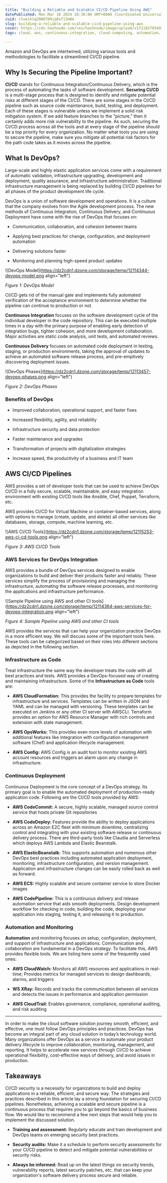 ```yaml
---
title: "Building a Reliable and Scalable CI/CD Pipeline Using AWS"
datePublished: Mon Mar 18 2024 18:30:00 GMT+0000 (Coordinated Universal Time)
cuid: clueik1q2000709jq0xf13m0m
slug: building-a-reliable-and-scalable-cicd-pipeline-using-aws
cover: https://cdn.hashnode.com/res/hashnode/image/upload/v1711827054978/9f12dc4b-088c-42a3-b610-bc8fe8b12900.png
tags: cloud, aws, continuous-integration, cloud-computing, automation, devops, pipeline, ci-cd

---
```


Amazon and DevOps are intertwined, utilizing various tools and methodologies to facilitate a streamlined CI/CD pipeline.

## **Why Is Securing the Pipeline Important?** 

**CI/CD** stands for Continuous Integration/Continuous Delivery, which is the process of automating the tasks of software development. **Securing CI/CD** is a multi-stage process that is designed to identify and mitigate potential risks at different stages of the CI/CD. There are some stages in the CI/CD pipeline such as source code maintenance, build, testing, and deployment. Each of these stages is vulnerable unless we implement a solid risk mitigation system. If we add feature branches to the "picture," then it certainly adds more risk vulnerability to the pipeline. As such, securing the CI/CD process across all the tools and at every stage of the pipeline should be a top priority for every organization. No matter what tools you are using to secure the pipeline, make sure you mitigate all potential risk factors for the path code takes as it moves across the pipeline.

## **What Is DevOps?**

Large-scale and highly elastic application services come with a requirement of automatic validation, infrastructure upgrading, development and deployment, quality assurance, and infrastructure administration. Traditional infrastructure management is being replaced by building CI/CD pipelines for all phases of the product development life cycle.

DevOps is a union of software development and operations. It is a culture that the company evolves from the Agile development process. The new methods of Continuous Integration, Continuous Delivery, and Continuous Deployment have come with the rise of DevOps that focuses on:

* Communication, collaboration, and cohesion between teams
    
* Applying best practices for change, configuration, and deployment automation
    
* Delivering solutions faster
    
* Monitoring and planning high-speed product updates
    

![DevOps Model](https://dz2cdn1.dzone.com/storage/temp/12114344-devops-model.png align="left")

*Figure 1: DevOps Model*

CI/CD gets rid of the manual gate and implements fully automated verification of the acceptance environment to determine whether the pipeline can continue to production or not.

**Continuous Integration** focuses on the software development cycle of the individual developer in the code repository. This can be executed multiple times in a day with the primary purpose of enabling early detection of integration bugs, tighter cohesion, and more development collaboration. Major activities are static code analysis, unit tests, and automated reviews.

**Continuous Delivery** focuses on automated code deployment in testing, staging, or production environments, taking the approval of updates to achieve an automated software release process, and pre-emptively discovering deployment issues.

![DevOps Phases](https://dz2cdn1.dzone.com/storage/temp/12113457-devops-phases.png align="left")

*Figure 2: DevOps Phases*

### **Benefits of DevOps**

* Improved collaboration, operational support, and faster fixes
    
* Increased flexibility, agility, and reliability
    
* Infrastructure security and data protection
    
* Faster maintenance and upgrades
    
* Transformation of projects with digitalization strategies
    
* Increase speed, the productivity of a business and IT team
    

## **AWS CI/CD Pipelines**

AWS provides a set of developer tools that can be used to achieve DevOps CI/CD in a fully secure, scalable, maintainable, and easy integration environment with existing CI/CD tools like Ansible, Chef, Puppet, Terraform, etc.

AWS provides CI/CD for Virtual Machine or container-based services, along with options to manage (create, update, and delete) all other services like databases, storage, compute, machine learning, etc.

![AWS CI/CD Tools](https://dz2cdn1.dzone.com/storage/temp/12115253-aws-ci-cd-tools.png align="left")

*Figure 3: AWS CI/CD Tools*

### **AWS Services for DevOps Integration**

AWS provides a bundle of DevOps services designed to enable organizations to build and deliver their products faster and reliably. These services simplify the process of provisioning and managing the infrastructure, automating the software release processes, and monitoring the applications and infrastructure performance.

![Sample Pipeline using AWS and other CI tools](https://dz2cdn1.dzone.com/storage/temp/12114364-aws-services-for-devops-integration.png align="left")

*Figure 4: Sample Pipeline using AWS and other CI tools*

AWS provides the services that can help your organization practice DevOps in a more efficient way. We will discuss some of the important tools here. These tools can be categorized based on their roles into different sections as depicted in the following section.

### **Infrastructure as Code**

Treat infrastructure the same way the developer treats the code with all best practices and tests. AWS provides a DevOps-focused way of creating and maintaining infrastructure. Some of the **Infrastructure as Code** tools are:

* **AWS CloudFormation:** This provides the facility to prepare templates for infrastructure and services. Templates can be written in JSON and YAML and can be managed with versioning. These templates can be executed on Jenkins or any other CI server with AWSCLI. Terraform provides an option for AWS Resource Manager with rich controls and extension with state management.
    
* **AWS OpsWorks:** This provides even more levels of automation with additional features like integration with configuration management software (Chef) and application lifecycle management.
    
* **AWS Config:** AWS Config is an audit tool to monitor existing AWS account resources and triggers an alarm upon any change in infrastructure.
    

### **Continuous Deployment**

Continuous Deployment is the core concept of a DevOps strategy. Its primary goal is to enable the automated deployment of production-ready application code. Following are the CI/CD tools provided by AWS:

* **AWS CodeCommit:** A secure, highly scalable, managed source control service that hosts private Git repositories
    
* **AWS CodeDeploy:** Features provide the ability to deploy applications across an Amazon E2C fleet with minimum downtime, centralizing control and integrating with your existing software release or continuous delivery process. There are third-party tools like Claudia and Serverless which deploys AWS Lambda and Elastic Beanstalk.
    
* **AWS ElasticBeanstalk:** This supports automation and numerous other DevOps best practices including automated application deployment, monitoring, infrastructure configuration, and version management. Application and infrastructure changes can be easily rolled back as well as forward.
    
* **AWS ECS:** Highly scalable and secure container service to store Docker images
    
* **AWS CodePipeline:** This is a continuous delivery and release automation service that aids smooth deployments. Design development workflow for checking in code, building the code, deploying your application into staging, testing it, and releasing it to production.
    

### **Automation and Monitoring**

**Automation** and monitoring focuses on setup, configuration, deployment, and support of infrastructure and applications. Communication and collaboration are fundamental in a DevOps strategy. To facilitate this, AWS provides flexible tools. We are listing here some of the frequently used ones:

* **AWS CloudWatch:** Monitors all AWS resources and applications in real-time; Provides metrics for managed services to design dashboards, alarms, and triggers
    
* **WS XRay:** Records and tracks the communication between all services and detects the issues in performance and application permission
    
* **AWS CloudTrail:** Enables governance, compliance, operational auditing, and risk auditing
    

---

In order to make the cloud software solution journey smooth, efficient, and effective, one must follow DevOps principles and practices. DevOps has become an integral part of any cloud solution in today’s technology world. Many organizations offer DevOps as a service to automate your product delivery lifecycle to improve collaboration, monitoring, management, and reporting. It helps to accelerate new services through CI/CD to achieve operational flexibility, cost-effective ways of delivery, and avoid issues in production.

## **Takeaways**

CI/CD security is a necessity for organizations to build and deploy applications in a reliable, efficient, and secure way. The strategies and practices described in this article lay a strong foundation for securing CI/CD pipelines. Nonetheless, achieving a scalable and secure pipeline is a continuous process that requires you to go beyond the basics of business flow. We would like to recommend a few next steps that would help you to implement the discussed solution. 

* **Training and assessment:** Regularly educate and train development and DevOps teams on emerging security best practices.
    
* **Security audits:** Make it a schedule to perform security assessments for your CI/CD pipeline to detect and mitigate potential vulnerabilities or security risks.
    
* **Always be informed:** Read up on the latest things on security trends, vulnerability reports, latest security patches, etc. that can keep your organization's software delivery process secure and reliable.